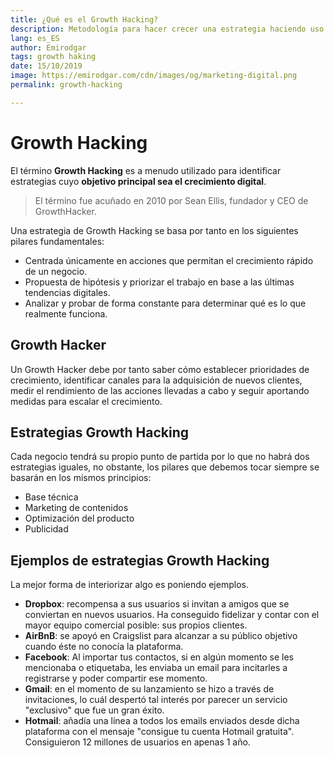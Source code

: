```yaml
---
title: ¿Qué es el Growth Hacking?
description: Metodología para hacer crecer una estrategia haciendo uso de nuevas tecnologías y herramientas digitales
lang: es_ES
author: Emirodgar
tags: growth haking
date: 15/10/2019
image: https://emirodgar.com/cdn/images/og/marketing-digital.png
permalink: growth-hacking

---
```

# Growth Hacking 

El término **Growth Hacking** es a menudo utilizado para identificar estrategias cuyo **objetivo principal sea el crecimiento digital**.

> El término fue acuñado en 2010 por Sean Ellis, fundador y CEO de GrowthHacker.

Una estrategia de Growth Hacking se basa por tanto en los siguientes pilares fundamentales:

-   Centrada únicamente en acciones que permitan el crecimiento rápido de un negocio.
-   Propuesta de hipótesis y priorizar el trabajo en base a las últimas tendencias digitales.
-   Analizar y probar de forma constante para determinar qué es lo que realmente funciona.

## Growth Hacker

Un Growth Hacker debe por tanto saber cómo establecer prioridades de crecimiento, identificar canales para la adquisición de nuevos clientes, medir el rendimiento de las acciones llevadas a cabo y seguir aportando medidas para escalar el crecimiento.

## Estrategias Growth Hacking 

Cada negocio tendrá su propio punto de partida por lo que no habrá dos estrategias iguales, no obstante, los pilares que debemos tocar siempre se basarán en los mismos principios:

-  Base técnica 
-  Marketing de contenidos
-  Optimización del producto
-  Publicidad

## Ejemplos de estrategias Growth Hacking 

La mejor forma de interiorizar algo es poniendo ejemplos. 

-   **Dropbox**: recompensa a sus usuarios si invitan a amigos que se conviertan en nuevos usuarios. Ha conseguido fidelizar y contar con el mayor equipo comercial posible: sus propios clientes.
-   **AirBnB**: se apoyó en Craigslist para alcanzar a su público objetivo cuando éste no conocía la plataforma.
- **Facebook**: Al importar tus contactos, si en algún momento se les mencionaba o etiquetaba, les enviaba un email para incitarles a registrarse y poder compartir ese momento.
- **Gmail**: en el momento de su lanzamiento se hizo a través de invitaciones, lo cuál despertó tal interés por parecer un servicio "exclusivo" que fue un gran éxito.
- **Hotmail**: añadía una línea a todos los emails enviados desde dicha plataforma con el mensaje "consigue tu cuenta Hotmail gratuita". Consiguieron 12 millones de usuarios en apenas 1 año.
<!--stackedit_data:
eyJoaXN0b3J5IjpbNDIzMTg1ODUzLDE0OTQ1ODgyMjksLTE1Nj
UwMDg0OTcsMjAyMDQ5NjYxOF19
-->
